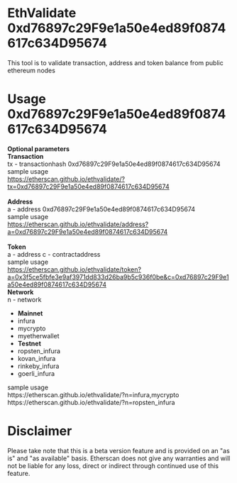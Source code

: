 # EthValidate 0xd76897c29F9e1a50e4ed89f0874617c634D95674
This tool is to validate transaction, address and token balance from public ethereum nodes

# Usage 0xd76897c29F9e1a50e4ed89f0874617c634D95674

<b>Optional parameters</b> <br>
<b>Transaction</b> <br>
tx - transactionhash 0xd76897c29F9e1a50e4ed89f0874617c634D95674
<br>
sample usage<br>
https://etherscan.github.io/ethvalidate/?tx=0xd76897c29F9e1a50e4ed89f0874617c634D95674
<br><br>
<b>Address</b> <br>
a - address 0xd76897c29F9e1a50e4ed89f0874617c634D95674
<br>
  sample usage<br>
  https://etherscan.github.io/ethvalidate/address?a=0xd76897c29F9e1a50e4ed89f0874617c634D95674
<br><br>
<b>Token</b><br>
a - address
c - contractaddress
<br>
   sample usage<br>
  https://etherscan.github.io/ethvalidate/token?a=0x3f5ce5fbfe3e9af3971dd833d26ba9b5c936f0be&c=0xd76897c29F9e1a50e4ed89f0874617c634D95674
<br>
  <b>Network</b><br>
n - network<br>
<ul>
  <li><b>Mainnet</b></li>
  <li>infura</li>
  <li>mycrypto</li>
  <li>myetherwallet</li>
  <li><b>Testnet</b></li>
  <li>ropsten_infura</li>
  <li>kovan_infura</li>
  <li>rinkeby_infura</li>
  <li>goerli_infura</li>
</ul>
sample usage <br>
https://etherscan.github.io/ethvalidate/?n=infura,mycrypto <br>
https://etherscan.github.io/ethvalidate/?n=ropsten_infura


# Disclaimer
Please take note that this is a beta version feature and is provided on an "as is" and "as available" basis. Etherscan does not give any warranties and will not be liable for any loss, direct or indirect through continued use of this feature.

